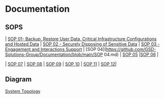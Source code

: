 # Documentation
## SOPS

| [SOP 01- Backup, Restore User Data, Critical Infrastructure Configurations and Hosted Data](https://github.com/GSD-Solutions-Group/Documentation/blob/main/SOP%2001%20-%20Backup%2C%20Restore%20User%20Data%2C%20Critical%20Infrastructure%20Configurations%20and%20Hosted%20Data.md) | [SOP 02 - Securely Disposing of Sensitive Data](https://github.com/GSD-Solutions-Group/Documentation/blob/main/SOP%2002%20-%20Securely%20Disposing%20of%20Sensitive%20Data.md)
| [SOP 03 - Engagement and Interactions Support](https://github.com/GSD-Solutions-Group/Documentation/blob/main/SOP%2003%20-%20Engagement%20and%20Interactions%20Support.md) | [SOP 04](https://github.com/GSD-Solutions-Group/Documentation/blob/main/SOP 04.md)
| [SOP 05](https://github.com/GSD-Solutions-Group/Documentation/blob/main/SOP5)  |[SOP 06](https://github.com/GSD-Solutions-Group/Documentation/blob/main/SOP6) | 

| [SOP 07](https://github.com/GSD-Solutions-Group/Documentation/blob/main/SOP7)  | [SOP 08](https://github.com/GSD-Solutions-Group/Documentation/blob/main/SOP8)
| [SOP 09](https://github.com/GSD-Solutions-Group/Documentation/blob/main/SOP9) | [SOP 10](https://github.com/GSD-Solutions-Group/Documentation/blob/main/SOP10)
| [SOP 11](https://github.com/GSD-Solutions-Group/Documentation/blob/main/SOP11) | [SOP 12](https://github.com/GSD-Solutions-Group/Documentation/blob/main/SOP%2012)|


 ## Diagram
 [System Topology](https://github.com/GSD-Solutions-Group/Documentation/blob/main/SystemTopology.jpg)
